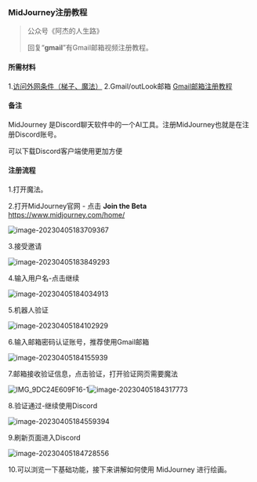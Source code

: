 ### MidJourney注册教程

> 公众号《阿杰的人生路》
>
> 回复“**gmail**”有Gmail邮箱视频注册教程。
>

#### 所需材料

1.[访问外网条件（梯子、魔法）](https://www.hjtnt.pro/auth/register?code=QRY5)
2.Gmail/outLook邮箱 [Gmail邮箱注册教程](gmail.md)

#### 备注

MidJourney 是Discord聊天软件中的一个AI工具。注册MidJourney也就是在注册Discord账号。

可以下载Discord客户端使用更加方便

#### 注册流程

1.打开魔法。

2.打开MidJourney官网 - 点击 **Join the Beta** https://www.midjourney.com/home/

![image-20230405183709367](images/image-20230405183709367.png)

3.接受邀请

![image-20230405183849293](images/image-20230405183849293.png)

4.输入用户名-点击继续

![image-20230405184034913](images/image-20230405184034913.png)

5.机器人验证

![image-20230405184102929](images/image-20230405184102929.png)

6.输入邮箱密码认证账号，推荐使用Gmail邮箱

![image-20230405184155939](images/image-20230405184155939.png)

7.邮箱接收验证信息，点击验证，打开验证网页需要魔法

![IMG_9DC24E609F16-1](images/IMG_9DC24E609F16-1.jpeg)![image-20230405184317773]()

8.验证通过-继续使用Discord

![image-20230405184559394](images/image-20230405184559394.png)

9.刷新页面进入Discord

![image-20230405184728556](images/image-20230405184728556.png)

10.可以浏览一下基础功能，接下来讲解如何使用 MidJourney 进行绘画。